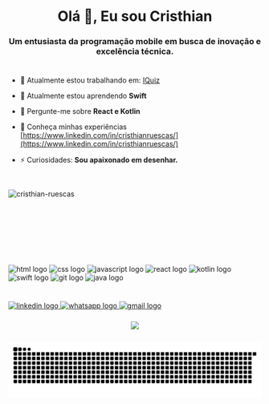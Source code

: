 <h1 align="center">Olá 👋, Eu sou Cristhian</h1>
<h3 align="center">Um entusiasta da programação mobile em busca de inovação e excelência técnica.</h3>

#

- 🔭 Atualmente estou trabalhando em: [IQuiz](https://github.com/cristhian-ruescas/IQuiz)

- 🌱 Atualmente estou aprendendo **Swift**

- 💬 Pergunte-me sobre **React e Kotlin**

- 📄 Conheça minhas experiências [https://www.linkedin.com/in/cristhianruescas/](https://www.linkedin.com/in/cristhianruescas/)

- ⚡ Curiosidades: **Sou apaixonado em desenhar.**
  
<br>


<p><img align="left" src="https://github-readme-stats.vercel.app/api/top-langs?username=cristhian-ruescas&show_icons=true&locale=en&layout=compact" alt="cristhian-ruescas" /></p>

<br><br><br><br><br><br><br><br>

<div align="left">
  <img src="https://cdn.jsdelivr.net/gh/devicons/devicon/icons/html5/html5-original.svg" height="40" width="52" alt="html logo"  />
  <img src="https://cdn.jsdelivr.net/gh/devicons/devicon/icons/css3/css3-original.svg" height="40" width="52" alt="css logo"  />
  <img src="https://cdn.jsdelivr.net/gh/devicons/devicon/icons/javascript/javascript-original.svg" height="40" width="52" alt="javascript logo"  />
  <img src="https://cdn.jsdelivr.net/gh/devicons/devicon/icons/react/react-original.svg" height="40" width="52" alt="react logo"  />
  <img src="https://cdn.jsdelivr.net/gh/devicons/devicon/icons/kotlin/kotlin-original.svg" height="40" width="52" alt="kotlin logo"  />
  <img src="https://cdn.jsdelivr.net/gh/devicons/devicon/icons/swift/swift-original.svg" height="40" width="52" alt="swift logo"  />
  <img src="https://cdn.jsdelivr.net/gh/devicons/devicon/icons/git/git-original.svg" height="40" width="52" alt="git logo"  />
    <img src="https://cdn.jsdelivr.net/gh/devicons/devicon/icons/java/java-original.svg" height="40" width="52" alt="java logo"  />
</div>

#

<div align="left">
  <a href="https://www.linkedin.com/in/cristhianruescas" target="_blank">
    <img src="https://raw.githubusercontent.com/maurodesouza/profile-readme-generator/master/src/assets/icons/social/linkedin/default.svg" width="52" height="40" alt="linkedin logo"  />
  </a>
  <a href="https://api.whatsapp.com/send?phone=5511959586681&text=Ol%C3%A1%20cristhian%2C%20tudo%20bem%3F%20...%20" target="_blank">
    <img src="https://raw.githubusercontent.com/maurodesouza/profile-readme-generator/master/src/assets/icons/social/whatsapp/default.svg" width="52" height="40" alt="whatsapp logo"  />
  </a>
  <a href="mailto:cristhian.ruescas83@gmail.com" target="_blank">
    <img src="https://raw.githubusercontent.com/maurodesouza/profile-readme-generator/master/src/assets/icons/social/gmail/default.svg" width="52" height="40" alt="gmail logo"  />
  </a>
</div>

###

<div align="center">
  <img height="200" src="https://media.discordapp.net/attachments/977725700335337516/992420160059215914/ezgif-5-7983c4c253.gif?width=456&height=456"  />
</div>

###

  ![Snake animation](https://github.com/cristhian-ruescas/cristhian-ruescas/blob/output/github-contribution-grid-snake.svg)

###
 
